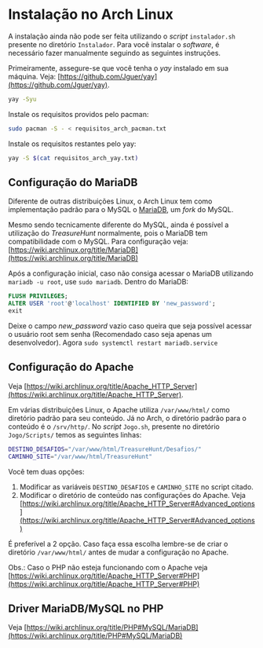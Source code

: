 # Instalação no Arch Linux

A instalação ainda não pode ser feita utilizando o _script_ `instalador.sh` presente no diretório `Instalador`.
Para você instalar o _software_, é necessário fazer manualmente seguindo as seguintes instruções.

Primeiramente, assegure-se que você tenha o _yay_ instalado em sua máquina. Veja: [https://github.com/Jguer/yay](https://github.com/Jguer/yay).

```bash
yay -Syu
```

Instale os requisitos providos pelo pacman:
```bash
sudo pacman -S - < requisitos_arch_pacman.txt
```

Instale os requisitos restantes pelo yay:
```bash
yay -S $(cat requisitos_arch_yay.txt)
```

## Configuração do MariaDB
Diferente de outras distribuições Linux, o Arch Linux tem como implementação
padrão para o MySQL o [MariaDB](https://en.wikipedia.org/wiki/MariaDB), um _fork_ do MySQL.

Mesmo sendo tecnicamente diferente do MySQL, ainda é possível a utilização do _TreasureHunt_ normalmente,
pois o MariaDB tem compatibilidade com o MySQL.
Para configuração veja: [https://wiki.archlinux.org/title/MariaDB](https://wiki.archlinux.org/title/MariaDB)

Após a configuração inicial, caso não consiga acessar o MariaDB utilizando `mariadb -u root`, use `sudo mariadb`.
Dentro do MariaDB:
```sql
FLUSH PRIVILEGES;
ALTER USER 'root'@'localhost' IDENTIFIED BY 'new_password';
exit
```
Deixe o campo _new_password_ vazio caso queira que seja possível acessar o usuário root sem senha
(Recomendado caso seja apenas um desenvolvedor). Agora `sudo systemctl restart mariadb.service`

## Configuração do Apache
Veja [https://wiki.archlinux.org/title/Apache_HTTP_Server](https://wiki.archlinux.org/title/Apache_HTTP_Server).

Em várias distribuições Linux, o Apache utiliza `/var/www/html/` como diretório padrão para seu conteúdo.
Já no Arch, o diretório padrão para o conteúdo é o `/srv/http/`.
No _script_ `Jogo.sh`, presente no diretório `Jogo/Scripts/` temos as seguintes linhas:
```bash
DESTINO_DESAFIOS="/var/www/html/TreasureHunt/Desafios/"
CAMINHO_SITE="/var/www/html/TreasureHunt"
```
Você tem duas opções:
1. Modificar as variáveis `DESTINO_DESAFIOS` e `CAMINHO_SITE` no script citado.
2. Modificar o diretório de conteúdo nas configurações do Apache. Veja
[https://wiki.archlinux.org/title/Apache_HTTP_Server#Advanced_options](https://wiki.archlinux.org/title/Apache_HTTP_Server#Advanced_options)

É preferível a 2 opção. Caso faça essa escolha lembre-se de criar o diretório `/var/www/html/`
antes de mudar a configuração no Apache.

Obs.: Caso o PHP não esteja funcionando com o Apache veja
[https://wiki.archlinux.org/title/Apache_HTTP_Server#PHP](https://wiki.archlinux.org/title/Apache_HTTP_Server#PHP)

## Driver MariaDB/MySQL no PHP
Veja [https://wiki.archlinux.org/title/PHP#MySQL/MariaDB](https://wiki.archlinux.org/title/PHP#MySQL/MariaDB)
